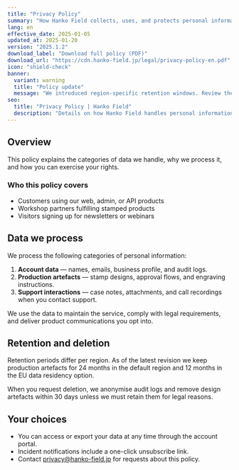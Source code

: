 ```yaml
---
title: "Privacy Policy"
summary: "How Hanko Field collects, uses, and protects personal information."
lang: en
effective_date: 2025-01-05
updated_at: 2025-01-20
version: "2025.1.2"
download_label: "Download full policy (PDF)"
download_url: "https://cdn.hanko-field.jp/legal/privacy-policy-en.pdf"
icon: "shield-check"
banner:
  variant: warning
  title: "Policy update"
  message: "We introduced region-specific retention windows. Review the details below."
seo:
  title: "Privacy Policy | Hanko Field"
  description: "Details on how Hanko Field handles personal information, data residency, and security controls."
---
```


## Overview

This policy explains the categories of data we handle, why we process it, and how you can exercise your rights.

### Who this policy covers

- Customers using our web, admin, or API products
- Workshop partners fulfilling stamped products
- Visitors signing up for newsletters or webinars

## Data we process

We process the following categories of personal information:

1. **Account data** — names, emails, business profile, and audit logs.
2. **Production artefacts** — stamp designs, approval flows, and engraving instructions.
3. **Support interactions** — case notes, attachments, and call recordings when you contact support.

We use the data to maintain the service, comply with legal requirements, and deliver product communications you opt into.

## Retention and deletion

Retention periods differ per region. As of the latest revision we keep production artefacts for 24 months in the default region and 12 months in the EU data residency option.

When you request deletion, we anonymise audit logs and remove design artefacts within 30 days unless we must retain them for legal reasons.

## Your choices

- You can access or export your data at any time through the account portal.
- Incident notifications include a one-click unsubscribe link.
- Contact privacy@hanko-field.jp for requests about this policy.
